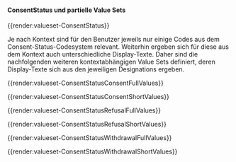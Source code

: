 #### ConsentStatus und partielle Value Sets

{{render:valueset-ConsentStatus}}

Je nach Kontext sind für den Benutzer jeweils nur einige Codes aus dem Consent-Status-Codesystem relevant. Weiterhin ergeben sich für diese aus dem Kontext auch unterschiedliche Display-Texte.
Daher sind die nachfolgenden weiteren kontextabhängigen Value Sets definiert, deren Display-Texte sich aus den jeweiligen Designations ergeben.

{{render:valueset-ConsentStatusConsentFullValues}}

{{render:valueset-ConsentStatusConsentShortValues}}

{{render:valueset-ConsentStatusRefusalFullValues}}

{{render:valueset-ConsentStatusRefusalShortValues}}

{{render:valueset-ConsentStatusWithdrawalFullValues}}

{{render:valueset-ConsentStatusWithdrawalShortValues}}
